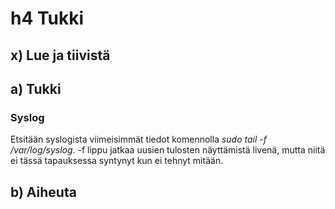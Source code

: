 # h4 Tukki

## x) Lue ja tiivistä

## a) Tukki

### Syslog

Etsitään syslogista viimeisimmät tiedot komennolla *sudo tail -f /var/log/syslog*. -f lippu jatkaa uusien tulosten näyttämistä livenä, mutta niitä ei tässä tapauksessa syntynyt kun ei tehnyt mitään.



## b) Aiheuta
